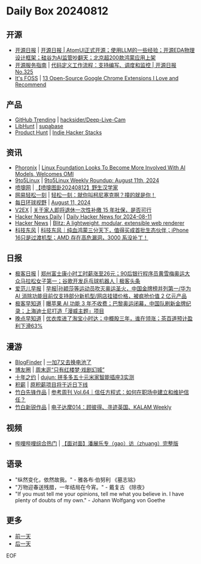 # Daily Box 20240812

## 开源
- [开源日报](https://www.oschina.net/news/column?columnId=25) | [开源日报 | AtomUI正式开源；使用LLM的一些经验；开源EDA物理设计框架；硅谷为AI监管吵翻天；北京超200款鸿蒙应用上架](https://www.oschina.net/news/306672)
- [开源服务指南](https://osguider.com/blog/) | [代码定义工作流程：支持编写、调度和监控 | 开源日报 No.325](https://osguider.com/blog/post/daily/daily-325/)
- [It's FOSS](https://itsfoss.com/) | [13 Open-Source Google Chrome Extensions I Love and Recommend](https://itsfoss.com/open-source-chrome-extensions/)

## 产品
- [GitHub Trending](https://github.com/trending?since=daily) | [hacksider/Deep-Live-Cam](https://github.com/hacksider/Deep-Live-Cam)
- [LibHunt](https://www.libhunt.com/) | [supabase](https://www.libhunt.com/r/supabase)
- [Product Hunt](https://www.producthunt.com) | [Indie Hacker Stacks](https://www.producthunt.com/posts/indie-hacker-stacks)

## 资讯
- [Phoronix](https://www.phoronix.com/) | [Linux Foundation Looks To Become More Involved With AI Models, Welcomes OMI](https://www.phoronix.com/news/Linux-Foundation-OMI-AI-Models)
- [9to5Linux](https://9to5linux.com/) | [9to5Linux Weekly Roundup: August 11th, 2024](https://9to5linux.com/9to5linux-weekly-roundup-august-11th-2024)
- [喷嚏网](http://www.dapenti.com/blog/blog.asp?subjectid=70&name=xilei) | [【喷嚏图卦20240812】野生汉学家](http://www.dapenti.com/blog/more.asp?name=xilei&id=180424)
- [网易轻松一刻](https://m.163.com/touch/exclusive/sub/qsyk) | [轻松一刻：就你叫柯尼塞克啊？撞的就是你！](https://m.163.com/news/article/J9DQ1U2F000181BR.html)
- [每日环球视野](https://idai.ly/) | [August 11, 2024](http://m.idai.ly/se/a193iG?1723305600)
- [V2EX](https://www.v2ex.com/) | [关于家人即将退休一次性补缴 15 年社保，是否可行](https://www.v2ex.com/t/1064345)
- [Hacker News Daily](https://www.daemonology.net/hn-daily/) | [Daily Hacker News for 2024-08-11](https://www.daemonology.net/hn-daily/2024-08-11.html)
- [Hacker News](https://news.ycombinator.com/front) | [Blitz: A lightweight, modular, extensible web renderer](https://news.ycombinator.com/item?id=41221252)
- [科技东风](https://m.smzdm.com/tag/tn0400v/) | [科技东风｜纯血鸿蒙三分天下，值得买成首批生态伙伴；iPhone 16只是过渡机型；AMD 存在高危漏洞，3000 系没补丁！](https://post.m.smzdm.com/p/a0x70d78/)

## 日报
- [极客日报](https://blog.csdn.net/csdngeeknews) | [郑州富士康小时工时薪涨至26元；90后银行程序员黄雪梅奥运大众马拉松女子第一；谷歌开发乒乓球机器人 | 极客头条](https://blog.csdn.net/weixin_39786569/article/details/141123467)
- [爱范儿早报](https://www.ifanr.com/category/ifanrnews) | [早报|孙颖莎等运动员吹灭奥运圣火，中国金牌榜并列第一/华为 AI 消除功能目前仅支持部分新机型/网店挂错价格，被疯抢价值 2 亿元产品](https://www.ifanr.com/1595688)
- [极客早知道](https://www.geekpark.net/column/74) | [曝苹果 AI 功能 3 年不收费；巴黎奥运闭幕，中国队刷新金牌纪录；上海迪士尼打造「漫威主题」项目](https://www.geekpark.net/news/339138)
- [晚点早知道](https://www.latepost.com/news/index?proma=3) | [优衣库进了淘宝小时达；中概股三年，谁在领涨；茶百道预计盈利下滑63%](https://www.latepost.com/news/dj_detail?id=2434)

## 漫游
- [BlogFinder](https://bf.zzxworld.com/) | [一加7又去换电池了](https://blog.bailuze.com/135.html?utm_source=blogfinder)
- [博友圈](https://www.boyouquan.com/home) | [周末逛“只有红楼梦·戏剧幻城”](https://www.boyouquan.com/go?from=feed&link=https%3A%2F%2Fxqrp.com%2F661724.html)
- [十年之约](https://www.foreverblog.cn/feeds.html) | [dujun: 拼多多五十元米家智能插座3实测](https://dujun.io/50yuan-mijia-smart-plug-3-on-pinduoduo.html)
- [积薪](https://firewood.news/) | [原积薪项目将于近日下线](https://darmau.co/zh/article/firewood-will-be-offline)
- [竹白先锋作品](https://www.zhubai.wiki/) | [参考周刊 Vol.64｜信任方程式：如何在职场中建立和维护信任？](https://open.zhubai.wiki/a/l/t/z/pl/ouranswers/2434720102890803200)
- [竹白新锐作品](https://www.zhubai.wiki/) | [电子达摩014：顾彼得、寻迹英国、KALAM Weekly](https://open.zhubai.wiki/a/l/t/z/pl/sagaiam/2434664759350542336)

## 视频
- [哔哩哔哩综合热门](https://www.bilibili.com/v/popular/all/) | [【面对面】潘展乐专（gao）访（zhuang）完整版](https://b23.tv/BV1fW42197Bb)

## 语录
- "纵然变化，依然故我。" - 雅各布·伯努利 《墓志铭》
- "万物迎春送残腊，一年结局在今宵。" - 戴复古 《除夜》
- "If you must tell me your opinions, tell me what you believe in. I have plenty of doubts of my own." - Johann Wolfgang von Goethe

## 更多
- [前一天](daily-box-20240811.md)
- [后一天](daily-box-20240813.md)

EOF